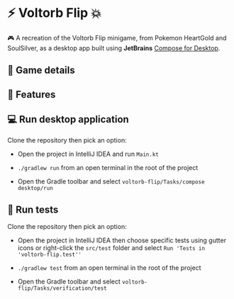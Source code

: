 # :zap: Voltorb Flip :boom:

:video_game: A recreation of the Voltorb Flip minigame, from Pokemon HeartGold and SoulSilver, as a desktop app built using **JetBrains**
[Compose for Desktop](https://www.jetbrains.com/lp/compose-desktop/).

## :memo: Game details



## :briefcase: Features



## :computer: Run desktop application

Clone the repository then pick an option:

- Open the project in IntelliJ IDEA and run `Main.kt`

- `./gradlew run` from an open terminal in the root of the project

- Open the Gradle toolbar and select `voltorb-flip/Tasks/compose desktop/run`

## :microscope: Run tests

Clone the repository then pick an option:

- Open the project in IntelliJ IDEA then choose specific tests using gutter icons or right-click the `src/test` folder and
  select `Run 'Tests in 'voltorb-flip.test''`

- `./gradlew test` from an open terminal in the root of the project

- Open the Gradle toolbar and select `voltorb-flip/Tasks/verification/test`